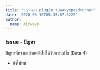 ```yaml
---
title: 'ปัญหาของ plugin tuwavyspeedrunner'
date: '2020-03-16T05:35:07.322Z'
author:
  name: Airwavy
---
```


### <i class="bi bi-bug-fill"></i> Issue - ปัญหา
ปัญหาที่ทราบแล้วแต่ยังไม่ได้รับการแก้ไข (Beta 4)
- ยังไม่พบ
